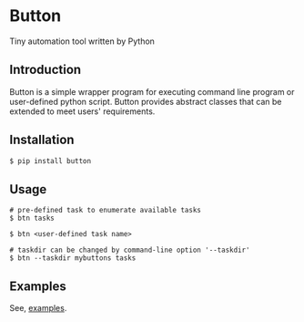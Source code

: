 # Button
Tiny automation tool written by Python

## Introduction
Button is a simple wrapper program for executing command line program or user-defined python script. Button provides abstract classes that can be extended to meet users' requirements.

## Installation
```bash
$ pip install button
```

## Usage
```
# pre-defined task to enumerate available tasks
$ btn tasks

$ btn <user-defined task name>

# taskdir can be changed by command-line option '--taskdir'
$ btn --taskdir mybuttons tasks
```

## Examples
See, [examples](https://github.com/azurelysium/button/tree/master/examples).
